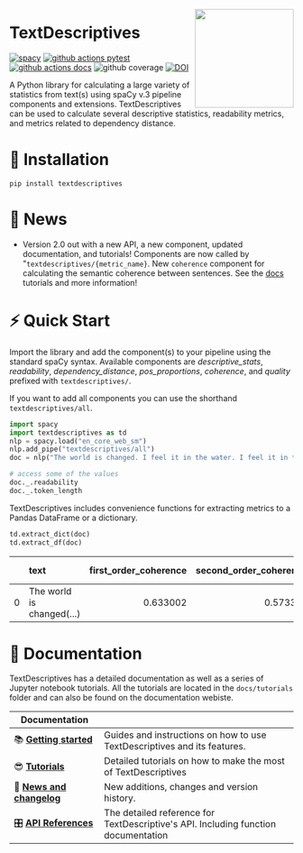 
<a href="https://github.com/HLasse/TextDescriptives"><img src="https://github.com/HLasse/TextDescriptives/raw/main/docs/_static/icon.png" width="175" height="175" align="right" /></a>


# TextDescriptives

[![spacy](https://img.shields.io/badge/built%20with-spaCy-09a3d5.svg)](https://spacy.io)
[![github actions pytest](https://github.com/hlasse/textdescriptives/actions/workflows/pytest-cov-comment.yml/badge.svg)](https://github.com/hlasse/textdescriptives/actions)
[![github actions docs](https://github.com/hlasse/textdescriptives/actions/workflows/documentation.yml/badge.svg)](https://hlasse.github.io/TextDescriptives/)
![github coverage](https://img.shields.io/endpoint?url=https://gist.githubusercontent.com/hlasse/24ee79064ca9d49616cbc410da65cee2/raw/badge-textdescriptives-pytest-coverage.json)
[![DOI](https://zenodo.org/badge/236710916.svg)](https://zenodo.org/badge/latestdoi/236710916)



A Python library for calculating a large variety of statistics from text(s) using spaCy v.3 pipeline components and extensions. TextDescriptives can be used to calculate several descriptive statistics, readability metrics, and metrics related to dependency distance. 

# 🔧 Installation
`pip install textdescriptives`

# 📰 News

* Version 2.0 out with a new API, a new component, updated documentation, and tutorials! Components are now called by "`textdescriptives/{metric_name}`. New `coherence` component for calculating the semantic coherence between sentences. See the [docs](https://github.com/HLasse/TextDescriptives) tutorials and more information!  

# ⚡ Quick Start

Import the library and add the component(s) to your pipeline using the standard spaCy syntax. Available components are *descriptive_stats*, *readability*, *dependency_distance*, *pos_proportions*, *coherence*, and *quality* prefixed with `textdescriptives/`. 

If you want to add all components you can use the shorthand `textdescriptives/all`.


```py
import spacy
import textdescriptives as td
nlp = spacy.load("en_core_web_sm")
nlp.add_pipe("textdescriptives/all") 
doc = nlp("The world is changed. I feel it in the water. I feel it in the earth. I smell it in the air. Much that once was is lost, for none now live who remember it.")

# access some of the values
doc._.readability
doc._.token_length
```

TextDescriptives includes convenience functions for extracting metrics to a Pandas DataFrame or a dictionary.

```py
td.extract_dict(doc)
td.extract_df(doc)
```
|    | text                      |   first_order_coherence |   second_order_coherence |   pos_prop_DET |   pos_prop_NOUN |   pos_prop_AUX |   pos_prop_VERB |   pos_prop_PUNCT |   pos_prop_PRON |   pos_prop_ADP |   pos_prop_ADV |   pos_prop_SCONJ |   flesch_reading_ease |   flesch_kincaid_grade |    smog |   gunning_fog |   automated_readability_index |   coleman_liau_index |     lix |   rix |   n_stop_words |   alpha_ratio |   mean_word_length |   doc_length |   proportion_ellipsis |   proportion_bullet_points |   duplicate_line_chr_fraction |   duplicate_paragraph_chr_fraction |   duplicate_5-gram_chr_fraction |   duplicate_6-gram_chr_fraction |   duplicate_7-gram_chr_fraction |   duplicate_8-gram_chr_fraction |   duplicate_9-gram_chr_fraction |   duplicate_10-gram_chr_fraction |   top_2-gram_chr_fraction |   top_3-gram_chr_fraction |   top_4-gram_chr_fraction |   symbol_#_to_word_ratio | contains_lorem ipsum   | passed_quality_check   |   dependency_distance_mean |   dependency_distance_std |   prop_adjacent_dependency_relation_mean |   prop_adjacent_dependency_relation_std |   token_length_mean |   token_length_median |   token_length_std |   sentence_length_mean |   sentence_length_median |   sentence_length_std |   syllables_per_token_mean |   syllables_per_token_median |   syllables_per_token_std |   n_tokens |   n_unique_tokens |   proportion_unique_tokens |   n_characters |   n_sentences |
|---:|:--------------------------|------------------------:|-------------------------:|---------------:|----------------:|---------------:|----------------:|-----------------:|----------------:|---------------:|---------------:|-----------------:|----------------------:|-----------------------:|--------:|--------------:|------------------------------:|---------------------:|--------:|------:|---------------:|--------------:|-------------------:|-------------:|----------------------:|---------------------------:|------------------------------:|-----------------------------------:|--------------------------------:|--------------------------------:|--------------------------------:|--------------------------------:|--------------------------------:|---------------------------------:|--------------------------:|--------------------------:|--------------------------:|-------------------------:|:-----------------------|:-----------------------|---------------------------:|--------------------------:|-----------------------------------------:|----------------------------------------:|--------------------:|----------------------:|-------------------:|-----------------------:|-------------------------:|----------------------:|---------------------------:|-----------------------------:|--------------------------:|-----------:|------------------:|---------------------------:|---------------:|--------------:|
|  0 | The world is changed(...) |                0.633002 |                 0.573323 |       0.097561 |        0.121951 |      0.0731707 |        0.170732 |         0.146341 |        0.195122 |      0.0731707 |      0.0731707 |        0.0487805 |               107.879 |             -0.0485714 | 5.68392 |       3.94286 |                      -2.45429 |            -0.708571 | 12.7143 |   0.4 |             24 |      0.853659 |            2.95122 |           41 |                     0 |                          0 |                             0 |                                  0 |                        0.232258 |                        0.232258 |                               0 |                               0 |                               0 |                                0 |                 0.0580645 |                  0.174194 |                         0 |                        0 | False                  | False                  |                    1.77524 |                  0.553188 |                                 0.457143 |                               0.0722806 |             3.28571 |                     3 |            1.54127 |                      7 |                        6 |               3.09839 |                    1.08571 |                            1 |                  0.368117 |         35 |                23 |                   0.657143 |            121 |             5 |




# 📖 Documentation

TextDescriptives has a detailed documentation as well as a series of Jupyter notebook tutorials.
All the tutorials are located in the `docs/tutorials` folder and can also be found on the documentation webiste.


| Documentation              |                                                                             |
| -------------------------- | --------------------------------------------------------------------------- |
| 📚 **[Getting started]**       | Guides and instructions on how to use TextDescriptives and its features.                                |
| 😎 **[Tutorials]**               | Detailed tutorials on how to make the most of TextDescriptives                        |
| 📰 **[News and changelog]** | New additions, changes and version history.                                 |
| 🎛 **[API References]**     | The detailed reference for TextDescriptive's API. Including function documentation |


[Tutorials]: https://hlasse.github.io/TextDescriptives/tutorial.html
[Getting started]: https://hlasse.github.io/TextDescriptives/usingthepackage.html
[API References]: https://hlasse.github.io/TextDescriptives/index.html
[News and changelog]: https://hlasse.github.io/TextDescriptives/news.html
